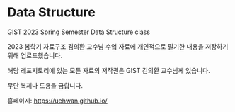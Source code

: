 # Data Structure
GIST 2023 Spring Semester Data Structure class

2023 봄학기 자료구조 김의환 교수님 수업 자료에 개인적으로 필기한 내용을 저장하기 위해 업로드했습니다.

해당 레포지토리에 있는 모든 자료의 저작권은 GIST 김의환 교수님께 있습니다.

무단 복제나 도용을 금합니다.

홈페이지: https://uehwan.github.io/
